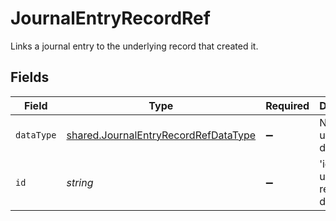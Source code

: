 # JournalEntryRecordRef

Links a journal entry to the underlying record that created it.


## Fields

| Field                                                                                               | Type                                                                                                | Required                                                                                            | Description                                                                                         | Example                                                                                             |
| --------------------------------------------------------------------------------------------------- | --------------------------------------------------------------------------------------------------- | --------------------------------------------------------------------------------------------------- | --------------------------------------------------------------------------------------------------- | --------------------------------------------------------------------------------------------------- |
| `dataType`                                                                                          | [shared.JournalEntryRecordRefDataType](../../../sdk/models/shared/journalentryrecordrefdatatype.md) | :heavy_minus_sign:                                                                                  | Name of underlying data type.                                                                       | transfers                                                                                           |
| `id`                                                                                                | *string*                                                                                            | :heavy_minus_sign:                                                                                  | 'id' of the underlying record or data type.                                                         |                                                                                                     |